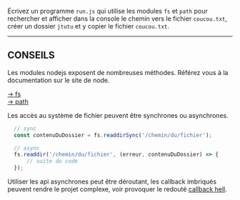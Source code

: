 Écrivez un programme `run.js` qui utilise les modules `fs` et `path` pour rechercher et afficher dans la console le chemin vers le fichier `coucou.txt`, créer un dossier `jtutu` et y copier le fichier `coucou.txt`.

---

## CONSEILS

Les modules nodejs exposent de nombreuses méthodes. Référez vous à la documentation sur le site de node.

[-> fs](https://nodejs.org/api/fs.html)  
[-> path](https://nodejs.org/api/path.html)

Les accès au système de fichier peuvent être synchrones ou asynchrones.

```javascript
  // sync
  const contenuDuDossier = fs.readdirSync('/chemin/du/fichier');
```
```javascript
  // async
  fs.readdir('/chemin/du/fichier', (erreur, contenuDuDossier) => {
      // suite du code
  });
```

Utiliser les api asynchrones peut être déroutant, les callback imbriqués peuvent rendre le projet complexe, voir provoquer le redouté [callback hell](http://callbackhell.com/).
